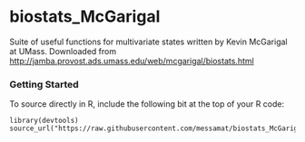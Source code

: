 # biostats_McGarigal
Suite of useful functions for multivariate states written by Kevin McGarigal at UMass.
Downloaded from http://jamba.provost.ads.umass.edu/web/mcgarigal/biostats.html

### Getting Started
To source directly in R, include the following bit at the top of your R code:
```{r}
library(devtools)
source_url("https://raw.githubusercontent.com/messamat/biostats_McGarigal/master/biostats.R")
```
